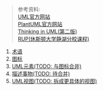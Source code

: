 > 参考资料:  
> [UML官方网站](https://www.uml-diagrams.org/)    
> [PlantUML官方网站](https://plantuml.com/zh/)  
> [Thinking in UML(第二版)](https://item.jd.com/10971142.html)  
> [RUP(休斯顿大学静湖分校课程)](https://sceweb.uhcl.edu/helm/RationalUnifiedProcess/process/modguide/ovu_armd.htm)


1. [术语](Terms.md)
2. [图标](UMLIcons.md)  
3. [UML元素(TODO: 与图标合并)](UMLElements.md)
4. [描述事物(TODO: 待合并)](Describe.md)
5. [UML视图(TODO: 拆成更具体的视图)](UMLViews.md)
